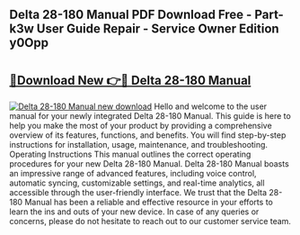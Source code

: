 ## Delta 28-180 Manual PDF Download Free - Part-k3w User Guide Repair - Service Owner Edition y0Opp

# <h2><a href="http://bc39229.oget.top/?id=Delta+28-180+Manual">🔗Download New 👉🔴 Delta 28-180 Manual</a></h2>

[![Delta 28-180 Manual new download](https://i.imgur.com/5g1atiW.png)](http://bc39229.oget.top/?id=Delta+28-180+Manual)
Hello and welcome to the user manual for your newly integrated Delta 28-180 Manual. This guide is here to help you make the most of your product by providing a comprehensive overview of its features, functions, and benefits. You will find step-by-step instructions for installation, usage, maintenance, and troubleshooting. Operating Instructions This manual outlines the correct operating procedures for your new Delta 28-180 Manual. Delta 28-180 Manual boasts an impressive range of advanced features, including voice control, automatic syncing, customizable settings, and real-time analytics, all accessible through the user-friendly interface. We trust that the Delta 28-180 Manual has been a reliable and effective resource in your efforts to learn the ins and outs of your new device. In case of any queries or concerns, please do not hesitate to reach out to our customer service team.
